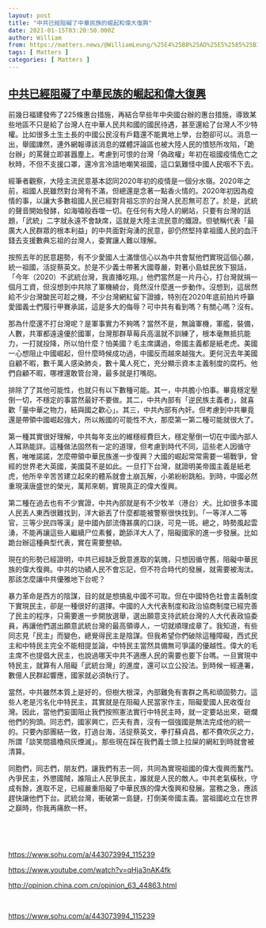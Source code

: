 ```yaml
---
layout: post
title: "中共已經阻礙了中華民族的崛起和偉大復興"
date: 2021-01-15T03:20:50.000Z
author: William
from: https://matters.news/@WilliamLeung/%25E4%25B8%25AD%25E5%2585%25B1%25E5%25B7%25B2%25E7%25B6%2593%25E9%2598%25BB%25E7%25A4%2599%25E4%25BA%2586%25E4%25B8%25AD%25E8%258F%25AF%25E6%25B0%2591%25E6%2597%258F%25E7%259A%2584%25E5%25B4%259B%25E8%25B5%25B7%25E5%2592%258C%25E5%2581%2589%25E5%25A4%25A7%25E5%25BE%25A9%25E8%2588%2588-bafyreiaf5kwqhvqvtmg6omkm6vt7xdnb7wpuc3j5emrol5mk3fukdrdqwe
tags: [ Matters ]
categories: [ Matters ]
---
```

<!--1610680850000-->
[中共已經阻礙了中華民族的崛起和偉大復興](https://matters.news/@WilliamLeung/%25E4%25B8%25AD%25E5%2585%25B1%25E5%25B7%25B2%25E7%25B6%2593%25E9%2598%25BB%25E7%25A4%2599%25E4%25BA%2586%25E4%25B8%25AD%25E8%258F%25AF%25E6%25B0%2591%25E6%2597%258F%25E7%259A%2584%25E5%25B4%259B%25E8%25B5%25B7%25E5%2592%258C%25E5%2581%2589%25E5%25A4%25A7%25E5%25BE%25A9%25E8%2588%2588-bafyreiaf5kwqhvqvtmg6omkm6vt7xdnb7wpuc3j5emrol5mk3fukdrdqwe)
------

<div>
<p>前幾日福建發佈了225條惠台措施，再結合早些年中央國台辦的惠台措施，導致某些地區不只是給了台灣人在中華人民共和國的國民待遇，甚至還給了台灣人不少特權。比如很多土生土長的中國公民沒有戶籍還不能異地上學，台胞卻可以。消息一出，舉國譁然，連外網報導該消息的媒體評論區也被大陸人民的憤怒所攻陷，「跪台辦」的罵聲立即甚囂塵上。考慮到可恨的台灣「偽政權」年初在祖國疫情危亡之秋時，不但不支援口罩，還冷言冷語地嘲笑祖國，這口氣難怪中國人民咽不下去。</p><p>經筆者觀察，大陸主流民意基本認同2020年初的疫情是一個分水嶺。2020年之前，祖國人民雖然對台灣有不滿，但總還是念著一點香火情的。2020年初因為疫情的事，以讓大多數祖國人民已經對背祖忘宗的台灣人民忍無可忍了。於是，武統的聲音開始發酵，如海嘯般吞噬一切。在任何有大陸人的網站，只要有台灣的話題，「武統」二字就永遠不會缺席，這就是大陸主流民意的鐵證。但號稱代表「最廣大人民群眾的根本利益」的中共面對洶湧的民意，卻仍然堅持拿祖國人民的血汗錢去支援數典忘祖的台灣人，委實讓人難以理解。</p><p>按照去年的民意趨勢，有不少愛國人士滿懷信心以為中共會幫他們實現這個心願，統一祖國，活捉蔡英文。於是不少義士帶著大國尊嚴，對著小島蛙民放下狠話，「今年（2020）不武統台灣，我直播吃翔。」他們當然是一片丹心，打台灣就捐一個月工資，但沒想到中共除了軍機繞台，竟然沒什麼進一步動作。沒想到，這居然給不少台灣酸民可趁之機，不少台灣網紅留下證據，特別在2020年底前拍片呼籲愛國義士們履行甲賽承諾，這是多大的侮辱？可中共有看到嗎？有關心嗎？沒有。</p><p>那為什麼還不打台灣呢？是軍事實力不夠嗎？當然不是，無論軍機，軍艦，裝備，人數，共軍都遠遠優於國軍，台灣那群草莓兵高溫就不訓練了，根本毫無抵抗能力，一打就投降，所以怕什麼？怕美國？毛主席講過，帝國主義都是紙老虎。美國一心想阻止中國崛起，但什麼時候成功過，中國反而越來越強大。更何況去年美國自顧不暇，數千萬人感染肺炎，數十萬人死亡，充分顯示資本主義制度的腐朽。他們自顧不暇，哪裡還敢管台灣，最多就是打嘴砲。</p><p>排除了了其他可能性，也就只有以下數種可能。其一，中共膽小怕事。畢竟穩定壓倒一切，不穩定的事當然最好不要做。其二，中共內部有「逆民族主義者」，就喜歡「量中華之物力，結與國之歡心」。其三，中共內部有內奸。但考慮到中共畢竟還是帶領中國崛起強大，所以叛國的可能性不大，那麼第一第二種可能就很大了。</p><p>第一種其實很好理解，中共每年支出的維穩經費巨大，穩定壓倒一切在中國內部人人耳熟能詳。這種做法固然有一定的道理，但考慮到時代不同，這些老人因循守舊，唯唯諾諾，怎麼帶領中華民族進一步復興？大國的崛起常常需要一場戰爭，曾經的世界老大英國，美國莫不是如此。一旦打下台灣，就證明美帝國主義是紙老虎，他所辛辛苦苦建立起來的體系就會土崩瓦解，小弟紛紛跳船。到時，中國必然重現漢唐盛世的榮光，萬邦來朝，實現真正的偉大復興。</p><p>第二種在過去也有不少實證，中共內部就是有不少牧羊（港台）犬。比如很多本國人民丟人東西很難找到，洋大爺丟了什麼都能被警察很快找到。「一等洋人二等官，三等少民四等漢」是中國內部流傳甚廣的口訣，可見一斑。總之，時勢風起雲湧，不能再讓這些人繼續尸位素餐，跪舔洋大人了，阻礙國家的進一步發展。比如跪台辦這種典型代表，實在需要整頓。</p><p>現在的形勢已經證明，中共已經缺乏銳意進取的氣魄，只想因循守舊，阻礙中華民族的偉大復興。中共的功績人民不會忘記，但不符合時代的發展，就需要被淘汰。那該怎麼讓中共優雅地下台呢？</p><p>暴力革命是西方的陰謀，目的就是想搞亂中國不可取。但在中國特色社會主義制度下實現民主，卻是一種很好的選擇。中國的人大代表制度和政治協商制度已經完善了民主的程序，只需要進一步開放選舉，選出願意支持武統台灣的人大代表政協委員，再讓他們選出願意武統台灣的最高領導人，一切就順理成章了。我知道，有些同志見「民主」而變色，總覺得民主是陰謀。但我希望你們破除這種障礙，西式民主和中特民主完全不能相提並論，中特民主當然具備無可爭議的優越性。偉大的毛主席不也提倡大民主，也說過哪天中共不適應人民的需要也要下台嗎。一旦實現中特民主，就算有人阻礙「武統台灣」的進度，還可以立公投法。到時候一經連署，數億人民群起響應，國家就必須執行了。</p><p>當然，中共雖然本質上是好的，但樹大根深，內部難免有害群之馬和頑固勢力。這些人老是污名化中特民主，其實就是在阻礙人民當家作主，阻礙愛國人民收復台灣。因此，當他們妄圖阻止我們按照憲法實行中特民主時，就一定要站出來，砸爛他們的狗頭。同志們，國家興亡，匹夫有責，沒有一個強國是無法完成他的統一的。只要內部團結一致，打過台海，活捉蔡英文，拳打蘇貞昌，都不費吹灰之力，所謂「談笑間牆櫓飛灰煙滅」。那些現在踩在我們義士頭上拉屎的網紅到時就會被清算。</p><p>同胞們，同志們，朋友們，讓我們有志一同，共同為實現祖國的偉大復興而奮鬥。內爭民主，外懲國賊，誰阻止人民爭民主，誰就是人民的敵人。中共老氣橫秋，守成有餘，進取不足，已經嚴重阻礙了中華民族的偉大復興和發展。當務之急，應該趕快讓他們下台。武統台灣，衝破第一島鏈，打倒美帝國主義。當祖國屹立在世界之巔時，你我再痛飲一杯。</p><p><br></p><p><br></p><p><a href="https://www.sohu.com/a/443073994_115239" target="_blank">https://www.sohu.com/a/443073994_115239</a></p><p><a href="https://www.youtube.com/watch?v=qHja3nAK4fk" target="_blank">https://www.youtube.com/watch?v=qHja3nAK4fk</a></p><p><a href="http://opinion.china.com.cn/opinion_63_44863.html" target="_blank">http://opinion.china.com.cn/opinion_63_44863.html</a></p><p><br></p><p><a href="https://www.sohu.com/a/443073994_115239" target="_blank">https://www.sohu.com/a/443073994_115239</a></p>
</div>
